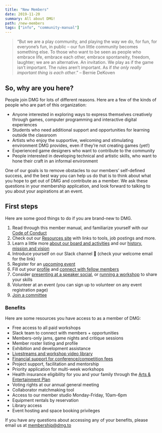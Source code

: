 ```yaml
---
title: "New Members"
date: 2019-11-20
summary: All about DMG!
path: /new-members
tags: ["info", "community-manual"]
---
```


> “But we are a play community, and playing the way we do, for fun, for everyone’s fun, in public – our fun little community becomes something else. To those who want to be seen as people who embrace life, embrace each other, embrace spontaneity, freedom, laughter; we are an alternative. An invitation. We play as if the game isn’t important. The rules aren’t important. As if _the only really important thing is each other_.” – Bernie DeKoven

## So, why are you here?

People join DMG for lots of different reasons. Here are a few of the kinds of people who are part of this organization:

- Anyone interested in exploring ways to express themselves creatively through games, computer programming and interactive digital experiences
- Students who need additional support and opportunities for learning outside the classroom
- Artists who enjoy the supportive, welcoming and stimulating environment DMG provides, even if they’re not creating games \(yet!\)
- Experienced game designers who want to contribute to the community
- People interested in developing technical and artistic skills, who want to hone their craft in an informal environment

One of our goals is to remove obstacles to our members’ self-defined success, and the best way you can help us do that is to think about what you hope to get out of DMG and contribute as a member. We ask these questions in your membership application, and look forward to talking to you about your aspirations at an event.

## First steps

Here are some good things to do if you are brand-new to DMG.

1. Read through this member manual, and familiarize yourself with our [Code of Conduct](https://manual.dmg.to/code-of-conduct)
2. Check out our [Resources site](https://resources.dmg.to) with links to tools, job postings and more.
3. Learn a little more [about our board and activities](https://dmg.to/about) and our [history, mission and vision](/manual/about-dmg/)
4. Introduce yourself on our Slack channel 👋 (check your welcome email for the link)
5. Register for an [upcoming event](https://dmg.to/events)
6. Fill out your [profile](https://dmg.to/members/profile/edit) and [connect with fellow members](https://dmg.to/members/social)
7. Consider [presenting at a speaker social](/manual/how-to-present-at-a-social/), or [running a workshop](https://dmg.to/applications/workshop-proposal) to share your skills
8. Volunteer at an event (you can sign up to volunteer on any event registration page)
9. [Join a committee](/tag/committees/)

### Benefits

Here are some resources you have access to as a member of DMG:

- Free access to all paid workshops
- Slack team to connect with members + opportunities
- Members-only jams, game nights and critique sessions
- Member roster listing and profile
- Exhibition and development assistance
- [Livestreams and workshop video library](https://dmg.to/members/bulletin)
- [Financial support for conference/competition fees](/manual/festival-fee-policy/)
- Project support, facilitation and mentorship
- Priority application for multi-week workshops
- Health insurance eligibility for you and your family through the [Arts & Entertainment Plan](https://www.aeplan.ca/guest)
- Voting rights at our annual general meeting
- Collaborator matchmaking tool
- Access to our member studio Monday-Friday, 10am-6pm
- Equipment rentals by reservation
- Library access
- Event hosting and space booking privileges

If you have any questions about accessing any of your benefits, please email us at [membership@dmg.to](mailto:membership@dmg.to)
